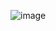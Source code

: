 ![image](https://user-images.githubusercontent.com/106991718/189543558-abb3959f-2144-4ab4-a778-77f03a6039b3.png)
